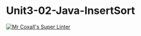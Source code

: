 # Unit3-02-Java-InsertSort
[![Mr Coxall's Super Linter](https://github.com/ICS4U-Programming-AlexK/Unit3-02-Java-InsertSort/workflows/Mr%20Coxall's%20Super%20Linter/badge.svg)](https://github.com/ICS4U-Programming-AlexK/Unit3-02-Java-InsertSort/actions/)
